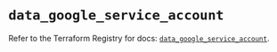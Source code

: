 # `data_google_service_account`

Refer to the Terraform Registry for docs: [`data_google_service_account`](https://registry.terraform.io/providers/hashicorp/google/5.34.0/docs/data-sources/service_account).
